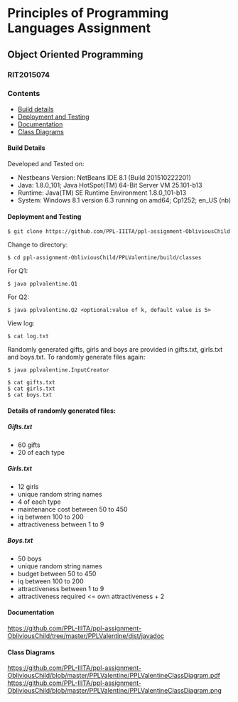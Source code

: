 # Principles of Programming Languages Assignment
## Object Oriented Programming  
### RIT2015074

### Contents
* [Build details](#build-details)
* [Deployment and Testing](#deployment-and-testing)
* [Documentation](https://ppl-iiita.github.io/ppl-assignment-faheemzunjani/Q1-2/docs/)
* [Class Diagrams](#class-diagrams)

#### Build Details
Developed and Tested on:
* Nestbeans Version: NetBeans IDE 8.1 (Build 201510222201)
* Java: 1.8.0_101; Java HotSpot(TM) 64-Bit Server VM 25.101-b13
* Runtime: Java(TM) SE Runtime Environment 1.8.0_101-b13
* System: Windows 8.1 version 6.3 running on amd64; Cp1252; en_US (nb)

#### Deployment and Testing
```
$ git clone https://github.com/PPL-IIITA/ppl-assignment-ObliviousChild
```

Change to directory:
```
$ cd ppl-assignment-ObliviousChild/PPLValentine/build/classes
```

For Q1:
```
$ java pplvalentine.Q1
```

For Q2:
```
$ java pplvalentine.Q2 <optional:value of k, default value is 5>
```

View log:
```
$ cat log.txt
```
Randomly generated gifts, girls and boys are provided in gifts.txt, girls.txt and boys.txt.
To randomly generate files again:
```
$ java pplvalentine.InputCreator
```
```
$ cat gifts.txt
$ cat girls.txt
$ cat boys.txt
```

#### Details of randomly generated files:

##### Gifts.txt
* 60 gifts
* 20 of each type

##### Girls.txt
* 12 girls
* unique random string names
* 4 of each type
* maintenance cost between 50 to 450
* iq between 100 to 200
* attractiveness between 1 to 9

##### Boys.txt
* 50 boys
* unique random string names
* budget between 50 to 450
* iq between 100 to 200
* attractiveness between 1 to 9
* attractiveness required <= own attractiveness + 2


#### Documentation

https://github.com/PPL-IIITA/ppl-assignment-ObliviousChild/tree/master/PPLValentine/dist/javadoc

#### Class Diagrams

https://github.com/PPL-IIITA/ppl-assignment-ObliviousChild/blob/master/PPLValentine/PPLValentineClassDiagram.pdf
https://github.com/PPL-IIITA/ppl-assignment-ObliviousChild/blob/master/PPLValentine/PPLValentineClassDiagram.png
